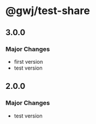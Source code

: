 # @gwj/test-share

## 3.0.0

### Major Changes

- first version
- test version

## 2.0.0

### Major Changes

- test version
